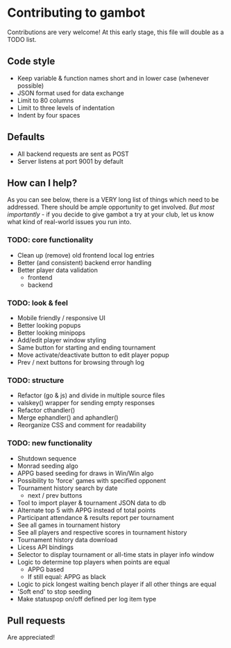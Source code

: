 # Contributing to gambot
Contributions are very welcome! At this early stage, this file will double as a TODO list.

## Code style
* Keep variable & function names short and in lower case (whenever possible)
* JSON format used for data exchange
* Limit to 80 columns
* Limit to three levels of indentation
* Indent by four spaces

## Defaults
* All backend requests are sent as POST
* Server listens at port 9001 by default

## How can I help?
As you can see below, there is a VERY long list of things which need to be addressed. There should be ample opportunity to get involved. *But most importantly* - if you decide to give gambot a try at your club, let us know what kind of real-world issues you run into.

### TODO: core functionality
* Clean up (remove) old frontend local log entries
* Better (and consistent) backend error handling
* Better player data validation
    - frontend
    - backend

### TODO: look & feel
* Mobile friendly / responsive UI
* Better looking popups
* Better looking minipops
* Add/edit player window styling
* Same button for starting and ending tournament
* Move activate/deactivate button to edit player popup
* Prev / next buttons for browsing through log

### TODO: structure
* Refactor (go & js) and divide in multiple source files
* valskey() wrapper for sending empty responses
* Refactor cthandler()
* Merge ephandler() and aphandler()
* Reorganize CSS and comment for readability

### TODO: new functionality
* Shutdown sequence
* Monrad seeding algo
* APPG based seeding for draws in Win/Win algo
* Possibility to 'force' games with specified opponent
* Tournament history search by date
    - next / prev buttons
* Tool to import player & tournament JSON data to db
* Alternate top 5 with APPG instead of total points
* Participant attendance & results report per tournament
* See all games in tournament history
* See all players and respective scores in tournament history
* Tournament history data download
* Licess API bindings
* Selector to display tournament or all-time stats in player info window
* Logic to determine top players when points are equal
    - APPG based
    - If still equal: APPG as black
* Logic to pick longest waiting bench player if all other things are equal
* 'Soft end' to stop seeding
* Make statuspop on/off defined per log item type

## Pull requests
Are appreciated!
